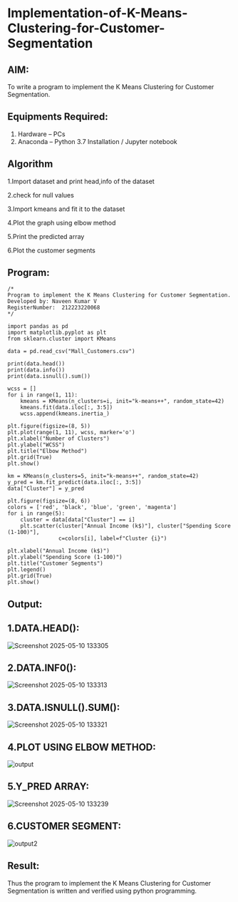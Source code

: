 # Implementation-of-K-Means-Clustering-for-Customer-Segmentation

## AIM:
To write a program to implement the K Means Clustering for Customer Segmentation.

## Equipments Required:
1. Hardware – PCs
2. Anaconda – Python 3.7 Installation / Jupyter notebook

## Algorithm
1.Import dataset and print head,info of the dataset

2.check for null values

3.Import kmeans and fit it to the dataset

4.Plot the graph using elbow method

5.Print the predicted array

6.Plot the customer segments

## Program:
```
/*
Program to implement the K Means Clustering for Customer Segmentation.
Developed by: Naveen Kumar V
RegisterNumber:  212223220068
*/
```
```
import pandas as pd
import matplotlib.pyplot as plt
from sklearn.cluster import KMeans

data = pd.read_csv("Mall_Customers.csv")

print(data.head())
print(data.info())
print(data.isnull().sum())

wcss = []
for i in range(1, 11):
    kmeans = KMeans(n_clusters=i, init="k-means++", random_state=42)
    kmeans.fit(data.iloc[:, 3:5])
    wcss.append(kmeans.inertia_)

plt.figure(figsize=(8, 5))
plt.plot(range(1, 11), wcss, marker='o')
plt.xlabel("Number of Clusters")
plt.ylabel("WCSS")
plt.title("Elbow Method")
plt.grid(True)
plt.show()

km = KMeans(n_clusters=5, init="k-means++", random_state=42)
y_pred = km.fit_predict(data.iloc[:, 3:5])
data["Cluster"] = y_pred

plt.figure(figsize=(8, 6))
colors = ['red', 'black', 'blue', 'green', 'magenta']
for i in range(5):
    cluster = data[data["Cluster"] == i]
    plt.scatter(cluster["Annual Income (k$)"], cluster["Spending Score (1-100)"], 
                c=colors[i], label=f"Cluster {i}")

plt.xlabel("Annual Income (k$)")
plt.ylabel("Spending Score (1-100)")
plt.title("Customer Segments")
plt.legend()
plt.grid(True)
plt.show()
```

## Output:
## 1.DATA.HEAD():
![Screenshot 2025-05-10 133305](https://github.com/user-attachments/assets/a2394bb4-de89-4c65-af62-58b6110afa9c)
## 2.DATA.INF0():
![Screenshot 2025-05-10 133313](https://github.com/user-attachments/assets/58b0a731-72e5-426f-8255-19c2ccc4626b)
## 3.DATA.ISNULL().SUM():
![Screenshot 2025-05-10 133321](https://github.com/user-attachments/assets/5d8cc726-b6dd-4025-9f69-094ec165f021)
## 4.PLOT USING ELBOW METHOD:
![output](https://github.com/user-attachments/assets/e243fa12-65a0-419f-8078-b5659a2a0e5d)
## 5.Y_PRED ARRAY:
![Screenshot 2025-05-10 133239](https://github.com/user-attachments/assets/f0b66a23-4b94-4b13-af29-3fa5301fd6f7)
## 6.CUSTOMER SEGMENT:
![output2](https://github.com/user-attachments/assets/2e954c20-9caf-49a9-bf5d-f04503131cff)
## Result:
Thus the program to implement the K Means Clustering for Customer Segmentation is written and verified using python programming.
